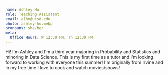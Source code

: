 ```yaml
---
name: Ashley Ho
role: Teaching Assistant
email: a1ho@ucsd.edu
photo: ashley-ho.webp
pronouns: she/her
meta:
  Office Hours: W 12:30 PM, Th 12:30 PM
---
```


Hi! I'm Ashley and I'm a third year majoring in Probability and Statistics and minoring in Data Science. This is my first time as a tutor and I'm looking forward to working with everyone this summer! I'm originally from Irvine and in my free time I love to cook and watch movies/shows!
